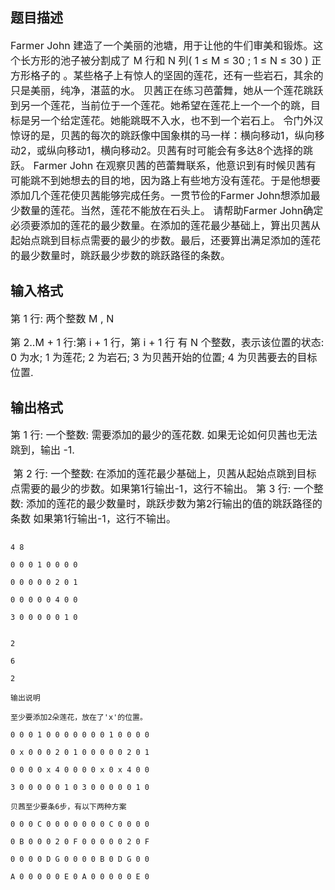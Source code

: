 ## 题目描述

<p><span style="font-size: medium">Farmer John 建造了一个美丽的池塘，用于让他的牛们审美和锻炼。这个长方形的池子被分割成了 M 行和 N 列( 1 ≤ M ≤ 30 ; 1 ≤ N ≤ 30 ) 正方形格子的 。某些格子上有惊人的坚固的莲花，还有一些岩石，其余的只是美丽，纯净，湛蓝的水。 贝茜正在练习芭蕾舞，她从一个莲花跳跃到另一个莲花，当前位于一个莲花。她希望在莲花上一个一个的跳，目标是另一个给定莲花。她能跳既不入水，也不到一个岩石上。 令门外汉惊讶的是，贝茜的每次的跳跃像中国象棋的马一样：横向移动1，纵向移动2，或纵向移动1，横向移动2。贝茜有时可能会有多达8个选择的跳跃。 Farmer John 在观察贝茜的芭蕾舞联系，他意识到有时候贝茜有可能跳不到她想去的目的地，因为路上有些地方没有莲花。于是他想要添加几个莲花使贝茜能够完成任务。一贯节俭的Farmer John想添加最少数量的莲花。当然，莲花不能放在石头上。 请帮助Farmer John确定必须要添加的莲花的最少数量。在添加的莲花最少基础上，算出贝茜从起始点跳到目标点需要的最少的步数。最后，还要算出满足添加的莲花的最少数量时，跳跃最少步数的跳跃路径的条数。 </span></p>

## 输入格式

<p><span style="font-size: medium">第 1 行: 两个整数 M , N </span></p>
<p><span style="font-size: medium">第 2..M + 1 行:第 i + 1 行，第 i + 1 行 有 N 个整数，表示该位置的状态: 0 为水; 1 为莲花; 2 为岩石; 3 为贝茜开始的位置; 4 为贝茜要去的目标位置.</span></p>

## 输出格式

<p><span style="font-size: medium">第 1 行: 一个整数: 需要添加的最少的莲花数. 如果无论如何贝茜也无法跳到，输出 -1.</span></p>
<p><span style="font-size: medium"> 第 2 行: 一个整数: 在添加的莲花最少基础上，贝茜从起始点跳到目标点需要的最少的步数。如果第1行输出-1，这行不输出。 第 3 行: 一个整数: 添加的莲花的最少数量时，跳跃步数为第2行输出的值的跳跃路径的条数 如果第1行输出-1，这行不输出。 </span></p>

```input1
4 8
0 0 0 1 0 0 0 0
0 0 0 0 0 2 0 1
0 0 0 0 0 4 0 0
3 0 0 0 0 0 1 0
```
```output1
2
6
2
输出说明
至少要添加2朵莲花，放在了'x'的位置。
0 0 0 1 0 0 0 0 0 0 0 1 0 0 0 0
0 x 0 0 0 2 0 1 0 0 0 0 0 2 0 1
0 0 0 0 x 4 0 0 0 0 x 0 x 4 0 0
3 0 0 0 0 0 1 0 3 0 0 0 0 0 1 0
贝茜至少要条6步，有以下两种方案
0 0 0 C 0 0 0 0 0 0 0 C 0 0 0 0
0 B 0 0 0 2 0 F 0 0 0 0 0 2 0 F
0 0 0 0 D G 0 0 0 0 B 0 D G 0 0
A 0 0 0 0 0 E 0 A 0 0 0 0 0 E 0
```
